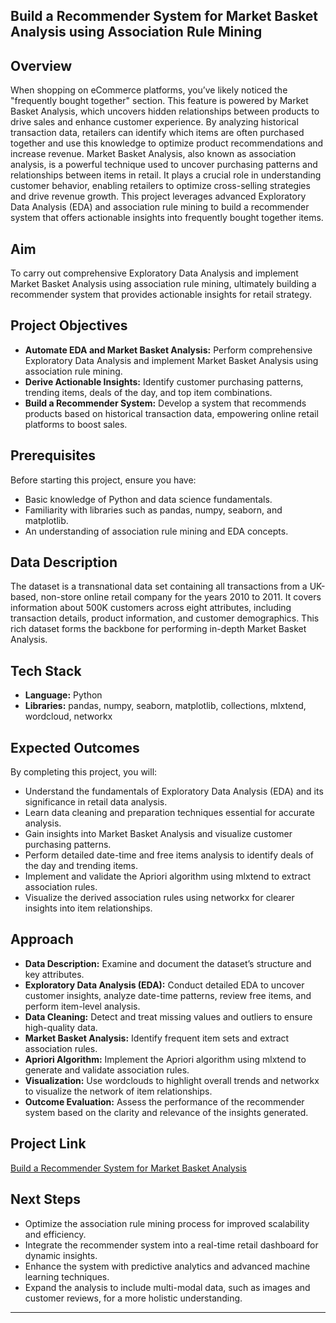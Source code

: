 ## Build a Recommender System for Market Basket Analysis using Association Rule Mining

## Overview
When shopping on eCommerce platforms, you’ve likely noticed the "frequently bought together" section. This feature is powered by Market Basket Analysis, which uncovers hidden relationships between products to drive sales and enhance customer experience. By analyzing historical transaction data, retailers can identify which items are often purchased together and use this knowledge to optimize product recommendations and increase revenue.
Market Basket Analysis, also known as association analysis, is a powerful technique used to uncover purchasing patterns and relationships between items in retail. It plays a crucial role in understanding customer behavior, enabling retailers to optimize cross-selling strategies and drive revenue growth. This project leverages advanced Exploratory Data Analysis (EDA) and association rule mining to build a recommender system that offers actionable insights into frequently bought together items.
## Aim
To carry out comprehensive Exploratory Data Analysis and implement Market Basket Analysis using association rule mining, ultimately building a recommender system that provides actionable insights for retail strategy.

## Project Objectives
- **Automate EDA and Market Basket Analysis:** Perform comprehensive Exploratory Data Analysis and implement Market Basket Analysis using association rule mining.
- **Derive Actionable Insights:** Identify customer purchasing patterns, trending items, deals of the day, and top item combinations.
- **Build a Recommender System:** Develop a system that recommends products based on historical transaction data, empowering online retail platforms to boost sales.

## Prerequisites
Before starting this project, ensure you have:
- Basic knowledge of Python and data science fundamentals.
- Familiarity with libraries such as pandas, numpy, seaborn, and matplotlib.
- An understanding of association rule mining and EDA concepts.

## Data Description
The dataset is a transnational data set containing all transactions from a UK-based, non-store online retail company for the years 2010 to 2011. It covers information about 500K customers across eight attributes, including transaction details, product information, and customer demographics. This rich dataset forms the backbone for performing in-depth Market Basket Analysis.

## Tech Stack
- **Language:** Python
- **Libraries:** pandas, numpy, seaborn, matplotlib, collections, mlxtend, wordcloud, networkx

## Expected Outcomes
By completing this project, you will:
- Understand the fundamentals of Exploratory Data Analysis (EDA) and its significance in retail data analysis.
- Learn data cleaning and preparation techniques essential for accurate analysis.
- Gain insights into Market Basket Analysis and visualize customer purchasing patterns.
- Perform detailed date-time and free items analysis to identify deals of the day and trending items.
- Implement and validate the Apriori algorithm using mlxtend to extract association rules.
- Visualize the derived association rules using networkx for clearer insights into item relationships.

## Approach
- **Data Description:** Examine and document the dataset’s structure and key attributes.
- **Exploratory Data Analysis (EDA):** Conduct detailed EDA to uncover customer insights, analyze date-time patterns, review free items, and perform item-level analysis.
- **Data Cleaning:** Detect and treat missing values and outliers to ensure high-quality data.
- **Market Basket Analysis:** Identify frequent item sets and extract association rules.
- **Apriori Algorithm:** Implement the Apriori algorithm using mlxtend to generate and validate association rules.
- **Visualization:** Use wordclouds to highlight overall trends and networkx to visualize the network of item relationships.
- **Outcome Evaluation:** Assess the performance of the recommender system based on the clarity and relevance of the insights generated.

## Project Link
[Build a Recommender System for Market Basket Analysis
](https://www.projectpro.io/project-use-case/recommender-system-for-market-basket-analysis)
## Next Steps
- Optimize the association rule mining process for improved scalability and efficiency.
- Integrate the recommender system into a real-time retail dashboard for dynamic insights.
- Enhance the system with predictive analytics and advanced machine learning techniques.
- Expand the analysis to include multi-modal data, such as images and customer reviews, for a more holistic understanding.

---
